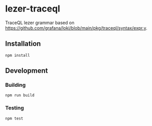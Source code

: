 # lezer-traceql

TraceQL lezer grammar based on https://github.com/grafana/loki/blob/main/pkg/traceql/syntax/expr.y.

## Installation

```
npm install
```

## Development
### Building

```
npm run build 
```

### Testing

```
npm test
```